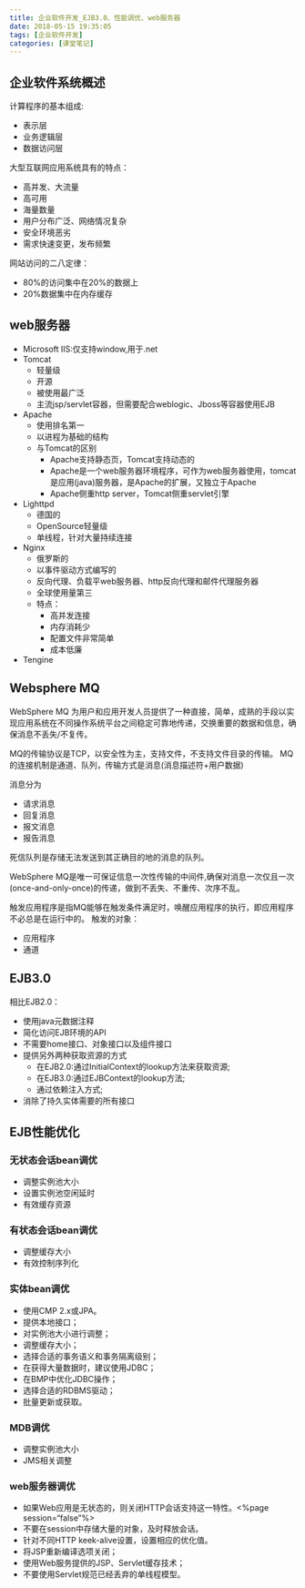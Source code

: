 ```yaml
---
title: 企业软件开发_EJB3.0、性能调优、web服务器
date: 2018-05-15 19:35:05
tags: [企业软件开发]
categories: [课堂笔记]
---
```

## 企业软件系统概述
计算程序的基本组成:
- 表示层
- 业务逻辑层
- 数据访问层

大型互联网应用系统具有的特点：
- 高并发、大流量
- 高可用
- 海量数量
- 用户分布广泛、网络情况复杂
- 安全环境恶劣
- 需求快速变更，发布频繁

网站访问的二八定律：
- 80%的访问集中在20%的数据上
- 20%数据集中在内存缓存

## web服务器
- Microsoft IIS:仅支持window,用于.net
- Tomcat
  - 轻量级
  - 开源
  - 被使用最广泛
  - 主流jsp/servlet容器，但需要配合weblogic、Jboss等容器使用EJB
- Apache
  - 使用排名第一
  - 以进程为基础的结构
  - 与Tomcat的区别
    - Apache支持静态页，Tomcat支持动态的
    - Apache是一个web服务器环境程序，可作为web服务器使用，tomcat 是应用(java)服务器，是Apache的扩展，又独立于Apache
    - Apache侧重http server，Tomcat侧重servlet引擎
- Lighttpd
  - 德国的
  - OpenSource轻量级
  - 单线程，针对大量持续连接
- Nginx
  - 俄罗斯的
  - 以事件驱动方式编写的
  - 反向代理、负载平web服务器、http反向代理和邮件代理服务器
  - 全球使用量第三
  - 特点：
    - 高并发连接
    - 内存消耗少
    - 配置文件非常简单
    - 成本低廉
- Tengine

## Websphere MQ
WebSphere MQ 为用户和应用开发人员提供了一种直接，简单，成熟的手段以实现应用系统在不同操作系统平台之间稳定可靠地传递，交换重要的数据和信息，确保消息不丢失/不复传。

MQ的传输协议是TCP，以安全性为主，支持文件，不支持文件目录的传输。
MQ的连接机制是通道、队列，传输方式是消息(消息描述符+用户数据)

消息分为
- 请求消息
- 回复消息
- 报文消息
- 报告消息

死信队列是存储无法发送到其正确目的地的消息的队列。

WebSphere MQ是唯一可保证信息一次性传输的中间件,确保对消息一次仅且一次(once-and-only-once)的传递，做到不丢失、不重传、次序不乱。

触发应用程序是指MQ能够在触发条件满足时，唤醒应用程序的执行，即应用程序不必总是在运行中的。
触发的对象：
- 应用程序
- 通道

## EJB3.0
相比EJB2.0：
- 使用java元数据注释
- 简化访问EJB环境的API
- 不需要home接口、对象接口以及组件接口
- 提供另外两种获取资源的方式
  - 在EJB2.0:通过InitialContext的lookup方法来获取资源;
  - 在EJB3.0:通过EJBContext的lookup方法;
  - 通过依赖注入方式;
- 消除了持久实体需要的所有接口

## EJB性能优化
### 无状态会话bean调优
- 调整实例池大小
- 设置实例池空闲延时
- 有效缓存资源

### 有状态会话bean调优
- 调整缓存大小
- 有效控制序列化

### 实体bean调优
- 使用CMP 2.x或JPA。
- 提供本地接口；
- 对实例池大小进行调整；
- 调整缓存大小；
- 选择合适的事务语义和事务隔离级别；
- 在获得大量数据时，建议使用JDBC；
- 在BMP中优化JDBC操作；
- 选择合适的RDBMS驱动；
- 批量更新或获取。

### MDB调优
- 调整实例池大小
- JMS相关调整

### web服务器调优
- 如果Web应用是无状态的，则关闭HTTP会话支持这一特性。<%page session=“false”%>
- 不要在session中存储大量的对象，及时释放会话。
- 针对不同HTTP keek-alive设置，设置相应的优化值。
- 将JSP重新编译选项关闭；
- 使用Web服务提供的JSP、Servlet缓存技术；
- 不要使用Servlet规范已经丢弃的单线程模型。
